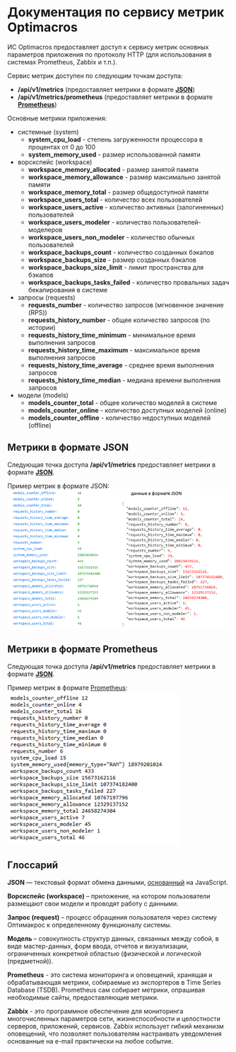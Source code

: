 #  Документация по сервису метрик Optimacros

ИС Optimacros предоставляет доступ к сервису метрик основных параметров приложения по протоколу HTTP (для использования в системах Prometheus, Zabbix и т.п.).

Сервис метрик доступен по следующим точкам доступа:
- **/api/v1/metrics** (предоставляет метрики в формате [**JSON**](#metrics-json))
- **/api/v1/metrics/prometheus** (предоставляет метрики в формате [**Prometheus**](#metrics-prometheus))

Основные метрики приложения:
- системные (system)
  - **system_cpu_load** - степень загруженности процессора в процентах от 0 до 100
  - **system_memory_used** - размер использованной памяти
- ворскспейс (workspace)
  - **workspace_memory_allocated** - размер занятой памяти
  - **workspace_memory_allowance** - размер максимально занятой памяти
  - **workspace_memory_total** - размер общедоступной памяти
  - **workspace_users_total** - количество всех пользователей
  - **workspace_users_active** - количество активных (залогиненных) пользователей
  - **workspace_users_modeler** - количество пользователей-моделеров
  - **workspace_users_non_modeler** - количество обычных пользователей
  - **workspace_backups_count** - количество созданных бэкапов
  - **workspace_backups_size** - размер созданных бэкапов
  - **workspace_backups_size_limit** - лимит пространства для бэкапов
  - **workspace_backups_tasks_failed** - количество провальных задач бекапирования в системе
- запросы (requests)
  - **requests_number** - количество запросов (мгновенное значение (RPS))
  - **requests_history_number** - общее количество запросов (по истории)
  - **requests_history_time_minimum** - минимальное время выполнения запросов
  - **requests_history_time_maximum** - максимальное время выполнения запросов
  - **requests_history_time_average** - среднее время выполнения запросов
  - **requests_history_time_median** - медиана времени выполнения запросов
- модели (models)
  - **models_counter_total** - общее количество моделей в системе
  - **models_counter_online** - количество доступных моделей (online)
  - **models_counter_offline** - количество недоступных моделей (offline)

## Метрики в формате JSON <a name="metrics-json"></a>

Следующая точка доступа **/api/v1/metrics** предоставляет метрики в формате <a href="https://habr.com/ru/articles/554274/#json_object">**JSON**</a>.

Пример метрик в формате JSON:<br>
![Metrics JSON](./pics/metrics_json.png)

## Метрики в формате Prometheus <a name="metrics-prometheus"></a>

Следующая точка доступа **/api/v1/metrics** предоставляет метрики в формате <a href="https://habr.com/ru/articles/554274/#json_object">**JSON**</a>.

Пример метрик в формате <a href="https://prometheus.io/docs/instrumenting/exposition_formats/">Prometheus</a>:<br>
![Metrics Prometheus](./pics/metrics_prometheus.png)

## Глоссарий

**JSON** — текстовый формат обмена данными, <a href="https://habr.com/ru/articles/554274/#json_object">основанный</a> на JavaScript.

**Ворскспейс (workspace)** – приложение, на котором пользователи размещают свои модели и проводят работу с данными.

**Запрос (request)** – процесс обращения пользователя через систему Оптимакрос к определенному функционалу системы.

**Модель** – совокупность структур данных, связанных между собой, в виде мастер-данных, форм ввода, отчетов и визуализации, ограниченных конкретной областью (физической и логической (предметной)).

**Prometheus** - это система мониторинга и оповещений, хранящая и обрабатывающая метрики, собираемые из экспортеров в Time Series Database (TSDB). Prometheus сам собирает метрики, опрашивая необходимые сайты, предоставляющие метрики.

**Zabbix** - это программное обеспечение для мониторинга многочисленных параметров сети, жизнеспособности и целостности серверов, приложений, сервисов. Zabbix использует гибкий механизм оповещений, что позволяет пользователям настраивать уведомления основанные на e-mail практически на любое событие.

